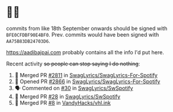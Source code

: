 # 👋🏻
<!--
**aadibajpai/aadibajpai** is a ✨ _special_ ✨ repository because its `README.md` (this file) appears on your GitHub profile.
-->
commits from like 18th September onwards should be signed with `BFE0CFDBF90E4BF0`. Prev. commits would have been signed with `AA75B83DB24703D6`.

https://aadibajpai.com probably contains all the info I'd put here.

Recent activity ~~so people can stop saying I do nothing~~:
<!--START_SECTION:activity-->
1. 🎉 Merged PR [#2811](https://github.com/SwagLyrics/SwagLyrics-For-Spotify/pull/2811) in [SwagLyrics/SwagLyrics-For-Spotify](https://github.com/SwagLyrics/SwagLyrics-For-Spotify)
2. 💪 Opened PR [#2866](https://github.com/SwagLyrics/SwagLyrics-For-Spotify/pull/2866) in [SwagLyrics/SwagLyrics-For-Spotify](https://github.com/SwagLyrics/SwagLyrics-For-Spotify)
3. 🗣 Commented on [#30](https://github.com/SwagLyrics/SwSpotify/issues/30) in [SwagLyrics/SwSpotify](https://github.com/SwagLyrics/SwSpotify)
4. 🎉 Merged PR [#28](https://github.com/SwagLyrics/SwSpotify/pull/28) in [SwagLyrics/SwSpotify](https://github.com/SwagLyrics/SwSpotify)
5. 🎉 Merged PR [#8](https://github.com/VandyHacks/vhl.ink/pull/8) in [VandyHacks/vhl.ink](https://github.com/VandyHacks/vhl.ink)
<!--END_SECTION:activity-->
